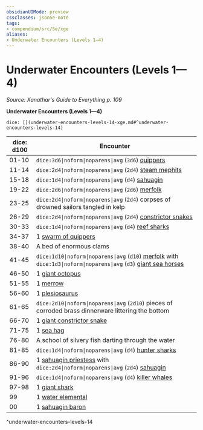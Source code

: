 ```yaml
---
obsidianUIMode: preview
cssclasses: json5e-note
tags:
- compendium/src/5e/xge
aliases:
- Underwater Encounters (Levels 1—4)
---
```

# Underwater Encounters (Levels 1—4)
*Source: Xanathar's Guide to Everything p. 109* 

**Underwater Encounters (Levels 1—4)**

`dice: [](underwater-encounters-levels-14-xge.md#^underwater-encounters-levels-14)`

| dice: d100 | Encounter |
|------------|-----------|
| 01-10 | `dice:3d6\|noform\|noparens\|avg` (`3d6`) [quippers](/3-Mechanics/CLI/bestiary/beast/piranha-xmm.md) |
| 11-14 | `dice:2d4\|noform\|noparens\|avg` (`2d4`) [steam mephits](/3-Mechanics/CLI/bestiary/elemental/steam-mephit-xmm.md) |
| 15-18 | `dice:1d4\|noform\|noparens\|avg` (`d4`) [sahuagin](/3-Mechanics/CLI/bestiary/fiend/sahuagin-warrior-xmm.md) |
| 19-22 | `dice:2d6\|noform\|noparens\|avg` (`2d6`) [merfolk](/3-Mechanics/CLI/bestiary/elemental/merfolk-skirmisher-xmm.md) |
| 23-25 | `dice:2d4\|noform\|noparens\|avg` (`2d4`) corpses of drowned sailors tangled in kelp |
| 26-29 | `dice:2d4\|noform\|noparens\|avg` (`2d4`) [constrictor snakes](/3-Mechanics/CLI/bestiary/beast/constrictor-snake-xmm.md) |
| 30-33 | `dice:1d4\|noform\|noparens\|avg` (`d4`) [reef sharks](/3-Mechanics/CLI/bestiary/beast/reef-shark-xmm.md) |
| 34-37 | 1 [swarm of quippers](/3-Mechanics/CLI/bestiary/beast/swarm-of-piranhas-xmm.md) |
| 38-40 | A bed of enormous clams |
| 41-45 | `dice:1d10\|noform\|noparens\|avg` (`d10`) [merfolk](/3-Mechanics/CLI/bestiary/elemental/merfolk-skirmisher-xmm.md) with `dice:1d3\|noform\|noparens\|avg` (`d3`) [giant sea horses](/3-Mechanics/CLI/bestiary/beast/giant-seahorse-xmm.md) |
| 46-50 | 1 [giant octopus](/3-Mechanics/CLI/bestiary/beast/giant-octopus-xmm.md) |
| 51-55 | 1 [merrow](/3-Mechanics/CLI/bestiary/monstrosity/merrow-xmm.md) |
| 56-60 | 1 [plesiosaurus](/3-Mechanics/CLI/bestiary/beast/plesiosaurus-xmm.md) |
| 61-65 | `dice:2d10\|noform\|noparens\|avg` (`2d10`) pieces of corroded brass dinnerware littering the bottom |
| 66-70 | 1 [giant constrictor snake](/3-Mechanics/CLI/bestiary/beast/giant-constrictor-snake-xmm.md) |
| 71-75 | 1 [sea hag](/3-Mechanics/CLI/bestiary/fey/sea-hag-xmm.md) |
| 76-80 | A school of silvery fish darting through the water |
| 81-85 | `dice:1d4\|noform\|noparens\|avg` (`d4`) [hunter sharks](/3-Mechanics/CLI/bestiary/beast/hunter-shark-xmm.md) |
| 86-90 | 1 [sahuagin priestess](/3-Mechanics/CLI/bestiary/fiend/sahuagin-priest-xmm.md) with `dice:2d4\|noform\|noparens\|avg` (`2d4`) [sahuagin](/3-Mechanics/CLI/bestiary/fiend/sahuagin-warrior-xmm.md) |
| 91-96 | `dice:1d4\|noform\|noparens\|avg` (`d4`) [killer whales](/3-Mechanics/CLI/bestiary/beast/killer-whale-xmm.md) |
| 97-98 | 1 [giant shark](/3-Mechanics/CLI/bestiary/beast/giant-shark-xmm.md) |
| 99 | 1 [water elemental](/3-Mechanics/CLI/bestiary/elemental/water-elemental-xmm.md) |
| 00 | 1 [sahuagin baron](/3-Mechanics/CLI/bestiary/fiend/sahuagin-baron-xmm.md) |
^underwater-encounters-levels-14